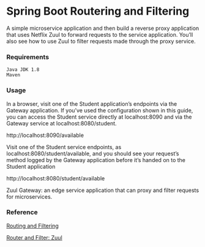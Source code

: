 # Spring Boot Routering and Filtering
A simple microservice application and then build a reverse proxy application that uses Netflix Zuul to forward requests to the service application. You’ll also see how to use Zuul to filter requests made through the proxy service.

### Requirements
    Java JDK 1.8
    Maven

### Usage
In a browser, visit one of the Student application’s endpoints via the Gateway application. If you’ve used the configuration shown in this guide, you can access the Student service directly at localhost:8090 and via the Gateway service at localhost:8080/student.

http://localhost:8090/available

Visit one of the Student service endpoints, as localhost:8080/student/available, and you should see your request’s method logged by the Gateway application before it’s handed on to the Student application

http://localhost:8080/student/available


Zuul Gateway: an edge service application that can proxy and filter requests for microservices.

### Reference
[Routing and Filtering](https://spring.io/guides/gs/routing-and-filtering/)

[Router and Filter: Zuul](https://cloud.spring.io/spring-cloud-netflix/multi/multi__router_and_filter_zuul.html)
